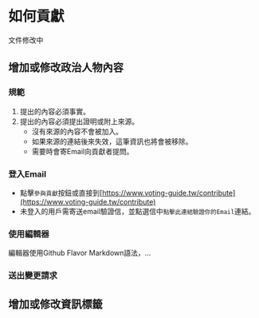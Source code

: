 # 如何貢獻

文件修改中

## 增加或修改政治人物內容

### 規範

1. 提出的內容必須事實。
1. 提出的內容必須提出證明或附上來源。
   - 沒有來源的內容不會被加入。
   - 如果來源的連結後來失效，這筆資訊也將會被移除。
   - 需要時會寄Email向貢獻者提問。

### 登入Email

- 點擊`參與貢獻`按鈕或直接到[https://www.voting-guide.tw/contribute](https://www.voting-guide.tw/contribute)
- 未登入的用戶需寄送email驗證信，並點選信中`點擊此連結驗證你的Email`連結。

### 使用編輯器

編輯器使用Github Flavor Markdown語法，...

### 送出變更請求

## 增加或修改資訊標籤
